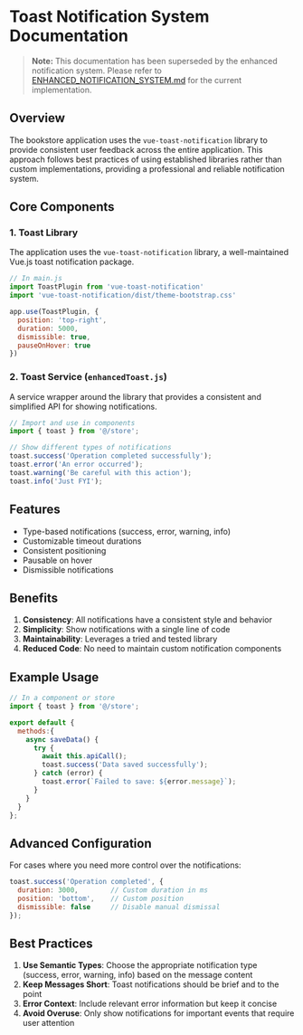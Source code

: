 # Toast Notification System Documentation

> **Note:** This documentation has been superseded by the enhanced notification system.
> Please refer to [ENHANCED_NOTIFICATION_SYSTEM.md](./ENHANCED_NOTIFICATION_SYSTEM.md) for the current implementation.

## Overview

The bookstore application uses the `vue-toast-notification` library to provide consistent user feedback across the entire application. This approach follows best practices of using established libraries rather than custom implementations, providing a professional and reliable notification system.

## Core Components

### 1. Toast Library

The application uses the `vue-toast-notification` library, a well-maintained Vue.js toast notification package.

```javascript
// In main.js
import ToastPlugin from 'vue-toast-notification'
import 'vue-toast-notification/dist/theme-bootstrap.css'

app.use(ToastPlugin, {
  position: 'top-right',
  duration: 5000,
  dismissible: true,
  pauseOnHover: true
})
```

### 2. Toast Service (`enhancedToast.js`)

A service wrapper around the library that provides a consistent and simplified API for showing notifications.

```javascript
// Import and use in components
import { toast } from '@/store';

// Show different types of notifications
toast.success('Operation completed successfully');
toast.error('An error occurred');
toast.warning('Be careful with this action');
toast.info('Just FYI');
```

## Features

- Type-based notifications (success, error, warning, info)
- Customizable timeout durations
- Consistent positioning
- Pausable on hover
- Dismissible notifications

## Benefits

1. **Consistency**: All notifications have a consistent style and behavior
2. **Simplicity**: Show notifications with a single line of code
3. **Maintainability**: Leverages a tried and tested library
4. **Reduced Code**: No need to maintain custom notification components

## Example Usage

```javascript
// In a component or store
import { toast } from '@/store';

export default {
  methods:{
    async saveData() {
      try {
        await this.apiCall();
        toast.success('Data saved successfully');
      } catch (error) {
        toast.error(`Failed to save: ${error.message}`);
      }
    }
  }
};
```

## Advanced Configuration

For cases where you need more control over the notifications:

```javascript
toast.success('Operation completed', {
  duration: 3000,        // Custom duration in ms
  position: 'bottom',    // Custom position
  dismissible: false     // Disable manual dismissal
});
```

## Best Practices

1. **Use Semantic Types**: Choose the appropriate notification type (success, error, warning, info) based on the message content
2. **Keep Messages Short**: Toast notifications should be brief and to the point
3. **Error Context**: Include relevant error information but keep it concise
4. **Avoid Overuse**: Only show notifications for important events that require user attention
